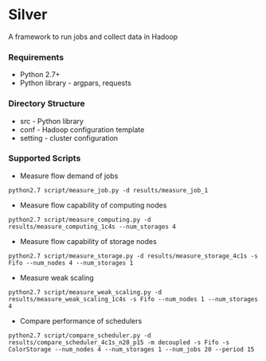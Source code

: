 # Silver #
A framework to run jobs and collect data in Hadoop

### Requirements ###
* Python 2.7+
* Python library - argpars, requests

### Directory Structure ###
* src - Python library
* conf - Hadoop configuration template
* setting - cluster configuration

### Supported Scripts ###
* Measure flow demand of jobs
```
python2.7 script/measure_job.py -d results/measure_job_1
```

* Measure flow capability of computing nodes
```
python2.7 script/measure_computing.py -d results/measure_computing_1c4s --num_storages 4
```

* Measure flow capability of storage nodes
```
python2.7 script/measure_storage.py -d results/measure_storage_4c1s -s Fifo --num_nodes 4 --num_storages 1
```

* Measure weak scaling
```
python2.7 script/measure_weak_scaling.py -d results/measure_weak_scaling_1c4s -s Fifo --num_nodes 1 --num_storages 4
```

* Compare performance of schedulers
```
python2.7 script/compare_scheduler.py -d results/compare_scheduler_4c1s_n20_p15 -m decoupled -s Fifo -s ColorStorage --num_nodes 4 --num_storages 1 --num_jobs 20 --period 15
```


